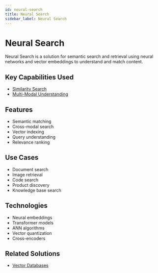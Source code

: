 ```yaml
---
id: neural-search
title: Neural Search
sidebar_label: Neural Search
---
```


# Neural Search

Neural Search is a solution for semantic search and retrieval using neural networks and vector embeddings to understand and match content.

## Key Capabilities Used

- [Similarity Search](../capabilities/similarity-search)
- [Multi-Modal Understanding](../capabilities/multi-modal-understanding)

## Features

- Semantic matching
- Cross-modal search
- Vector indexing
- Query understanding
- Relevance ranking

## Use Cases

- Document search
- Image retrieval
- Code search
- Product discovery
- Knowledge base search

## Technologies

- Neural embeddings
- Transformer models
- ANN algorithms
- Vector quantization
- Cross-encoders

## Related Solutions

- [Vector Databases](./vector-databases)
